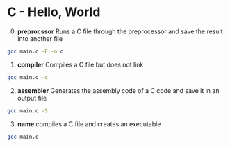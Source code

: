 # C - Hello, World

0. **preprocssor** 
Runs a C file through the preprocessor and save the result into another file
```bash
gcc main.c -E -o c
```
1. **compiler**
Compiles a C file but does not link
```bash
gcc main.c -c
```
2. **assembler**
Generates the assembly code of a C code and save it in an output file
```bash
gcc main.c -S
```
3. **name**
compiles a C file and creates an executable
```bash
gcc main.c
```
